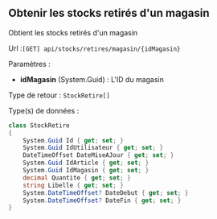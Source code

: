 ## <span id='obtenirstockretiresmagasin'>Obtenir les stocks retirés d'un magasin</span>

Obtient les stocks retirés d'un magasin

Url :`[GET] api/stocks/retires/magasin/{idMagasin}`

Paramètres : 

- **idMagasin** (System.Guid) : L'ID du magasin

Type de retour : `StockRetire[]`

Type(s) de données :

```csharp
class StockRetire
{
	System.Guid Id { get; set; }
	System.Guid IdUtilisateur { get; set; }
	DateTimeOffset DateMiseAJour { get; set; }
	System.Guid IdArticle { get; set; }
	System.Guid IdMagasin { get; set; }
	decimal Quantite { get; set; }
	string Libelle { get; set; }
	System.DateTimeOffset? DateDebut { get; set; }
	System.DateTimeOffset? DateFin { get; set; }
}

```

